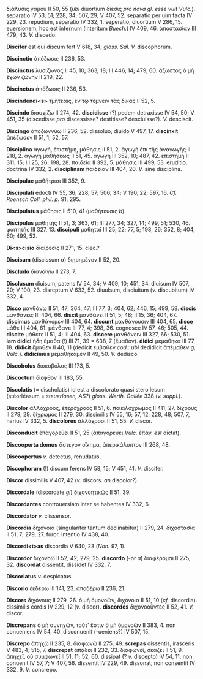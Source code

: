 διάλυσις γάμου II 50, 55 (*ubi* diuortium δίεσις *pro nova gl. esse vult
Vulc.*). separatio IV 53, 51; 228, 34; 507, 29; V 407, 52. separatio
per uim facta IV 229, 23. repudium, separatio IV 332, 1. seperatio,
diuortium V 286, 15. euersionem, hoc est infernum (interitum *Buech.*)
IV 409, 46. ἀποστασίαν III 479, 43. *V.* discedo.

**Discifer** est qui discum fert V 618, 34; *gloss. Sal. V.*
discophorum.

**Discinctio** ἀπόζωσις II 236, 53.

**Discinctus** λυσίζωνος II 45, 10; 363, 18; III 446, 14; 479, 60.
ἄζωστος ὁ μὴ ἔχων ζώνην II 219, 22.

**Discinctus** ἀπόζωσις II 236, 53.

**Discindendi\<s\>** τμητέαις, ἐν τῷ τέμνειν τὰς δίκας II 52, 5.

**Discindo** διασχίζω II 274, 42. **disci­disse** (?) pedem detraxisse IV
54, 50; V 451, 35 (discedisse *pro* discessisse? destitisse?
desciuisse?). *V.* desciscit.

**Discingo** ἀποζωννύω II 236, 52. dissoluo, diuido V 497, 17.
**discinxit** ἀπέζωσεν II 51, 1; 52, 57.

**Disciplina** ἀγωγή, ἐπιστήμη, μάθησις II 51, 2. ἀγωγὴ ἐπι τῆς ἀναγωγῆς
II 218, 2. ἀγωγή μαθήσεως II 51, 45. ἀγωγή III 352, 10; 487, 42.
ἐπιστήμη II 311, 15; III 25, 26; 198, 28. παιδεία II 392, 5. μάθησις III
499, 53. eruditio, doctrina IV 332, 2. **disciplinam** παιδείαν III 404,
20. *V.* sine disciplina.

**Discipulae** μαθήτριαι III 352, 9.

**Discipulati** edocti IV 55, 36; 228, 57; 506, 34; V 190, 22; 597, 16.
*Cf. Roensch Coll. phil. p.* 91; 295.

**Discipulatus** μάθησις II 510, 41 (μαθήτευσις *b*).

**Discipulus** μαθητής II 51, 3; 363, 61; III 277, 34; 327, 14; 499, 51;
530, 46. φοιτητής III 327, 13. **discipuli** μαθηταί III 25, 22; 77, 5;
198, 26; 352, 8; 404, 60; 499, 52.

**Di\<s\>cisio** διαίρεσις II 271, 15. clec.?

**Discisum** (discissum α) διῃρημένον II 52, 20.

**Discludo** διανοίγω II 273, 7.

**Disclusum** diuisum, patens IV 54, 34; V 409, 10; 451, 34. diuisum IV
507, 20; V 190, 23. disreptum V 633, 52. diuulsum, disciuitum (*v.*
discubitum) IV 332, 4.

**Disco** μανθάνω II 51, 47; 364, 47; III 77, 3; 404, 62; 446, 15; 499,
58. **discis** μανθάνεις III 404, 66. **discit** μανθάνει II 51, 5; 48;
II 15, 36; 404, 67. **discimus** μανθάνομεν III 404, 64. **discunt**
μανθάνουσιν III 404, 65. **disce** μάθε III 404, 61. μάνθανε III 77, 4;
398, 36. cognosce IV 57, 46; 505, 44. **discite** μάθετε II 51, 4; III
404, 63. **discere** μανθάνειν III 327, 66; 530, 51. **iam didici** ἤδη
ἔμαθα (*!*) III 71, 39 = 638, 7 (ἔμαθον). **didici** μεμάθηκα III 77,
18. **didicit** ἔμαθεν II 40, 11 (dedicit εμβαθεν *cod.: ubi* dedidicit
ἀπέμαθεν *g, Vulc.*). **didicimus** μεμαθήκαμεν II 49, 50. *V.*
dedisco.

**Discobolus** δισκοβόλος III 173, 5.

**Discoctum** δίεφθον III 183, 55.

**Discolatis** (= discholatis) id est a discolorato quasi stero lesum
(stéorléasum = *steuerlosen, AS?*) *gloss. Werth. Gallée* 338 (*v.*
*suppl.*).

**Discolor** ἀλλόχροος, ἑτερόχροος II 51, 6. ποικιλόχρωμος II 411, 27.
δίχρους II 279, 29. δίχρωμος II 279, 30. dissimilis IV 55, 16; 57, 12;
228, 48; 507, 7, narius IV 332, 5. **discolores** ἀλλόχροοι II 51, 55.
*V.* discor.

**Disconducit** ἐπαγορεύει II 51, 25 (ἀπαγορεύει *Vulc.* ἐπαγ. *est*
dictat).

**Discooperta domus** ἄστεγον οἴκημα, ἀπερικάλυπτον III 268, 48.

**Discoopertus** *v.* detectus, renudatus.

**Discophorum** (!) discum ferens IV 58, 15; V 451, 41. *V.* discifer.

**Discor** dissimilis V 407, 42 (*v.* discors. *an* discolor?).

**Discordale** (discordate *gi*) διχονοητικῶς II 51, 39.

**Discordantes** controuersiam inter se habentes IV 332, 6.

**Discordator** *v.* clissensor.

**Discordia** διχόνοια (singulariter tantum declinabitur) II 279, 24.
διχοστασία II 51, 7; 279, 27. furor, intentio IV 438, 40.

**Discordi\<t\>as** discordia V 640, 23 (*Non.* 97, 1).

**Discordor** διχονοῶ II 52, 42; 279, 25. **discordo** (-or *a*)
διαφέρομαι II 275, 32. **discordat** dissentit, dissidet IV 332, 7.

**Discoriatus** *v.* despicatus.

**Discorio** ἐκδέρω III 141, 23. ἀποδέρω II 236, 21.

**Discors** διχόνους II 279, 26. ὁ μὴ ὁμονοῶν, διχόνοια II 51, 10 (*cf.*
discordia). dissimilis cordis IV 229, 12 (*v.* discor). **discordes**
διχονοοῦντες II 52, 41. *V.* discor.

**Discrepans** ὁ μὴ συνηχῶν, τοῦτ' ἔστιν ὁ μὴ ὁμονοῶν II 383, 4. non
conueniens IV 54, 40. disconuenit (-ueniens?) IV 507, 15.

**Discrepo** ἀπηχῶ II 235, 8. διαφωνῶ II 275, 49. **screpas** dissentis,
irasceris V 483, 4; 515, 7. **discrepat** ἀπᾴδει II 232, 33. διαφωνεῖ,
σκάζει II 51, 9. ἀπηχεῖ, οὐ συμφωνεῖ II 51, 11; 52, 60. dissipat (? *v.*
discepto) IV 54, 11. non conuenit IV 57, 7; V 407, 56. dissentit IV 229,
49. dissonat, non consentit IV 332, 9. *V.* concrepo.
